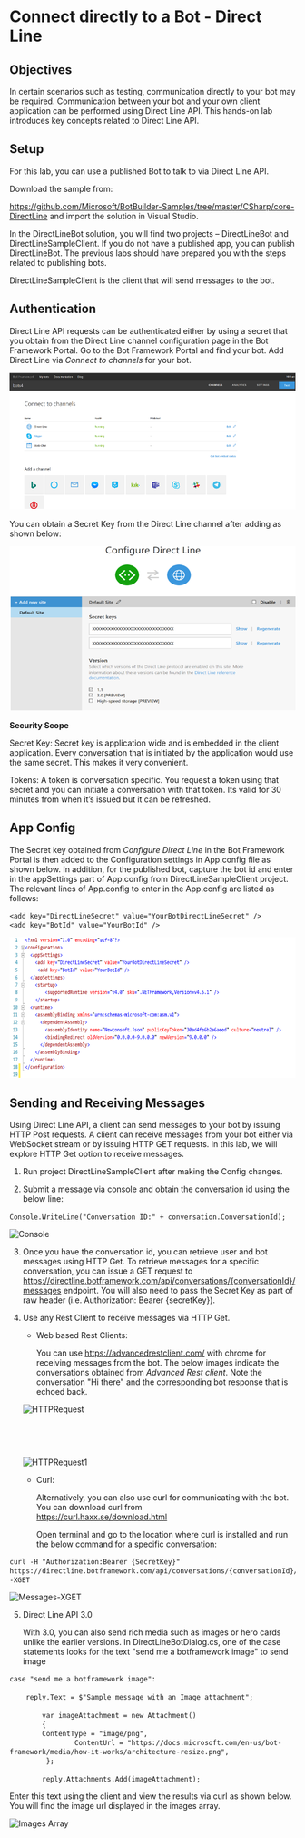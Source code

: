 # Connect directly to a Bot  - Direct Line

## Objectives

In certain scenarios such as testing, communication directly to your bot may be required. Communication between your bot and your own client application can be performed using Direct Line API. This hands-on lab introduces key concepts related to Direct Line API.

## Setup

For this lab, you can use a published Bot to talk to via Direct Line API. 

Download the sample from:

https://github.com/Microsoft/BotBuilder-Samples/tree/master/CSharp/core-DirectLine and import the solution in Visual Studio.

In the DirectLineBot solution, you will find two projects – DirectLineBot and DirectLineSampleClient. If you do not have a published app, you can publish DirectLineBot. The previous labs should have prepared you with the steps related to publishing bots. 

DirectLineSampleClient is the client that will send messages to the bot.

## Authentication

Direct Line API requests can be authenticated either by using a secret that you obtain from the Direct Line channel configuration page in the Bot Framework Portal. Go to the Bot Framework Portal and find your bot. Add Direct Line via *Connect to channels* for your bot.

![Connect to channels](https://github.com/SRIVIDYAMEDURI/Deep-Learning/blob/master/images/ConnectToChannels.png)

You can obtain a Secret Key from the Direct Line channel after adding as shown below:

![Direct Line](https://github.com/SRIVIDYAMEDURI/Deep-Learning/blob/master/images/DirectLine.png)

**Security Scope**

Secret Key: Secret key is application wide and is embedded in the client application. Every conversation that is initiated by the application would use the same secret. This makes it very convenient.

Tokens: A token is conversation specific. You request a token using that secret and you can initiate a conversation with that token. Its valid for 30 minutes from when it’s issued but it can be refreshed.

## App Config

The Secret key obtained from *Configure Direct Line* in the Bot Framework Portal is then added to the Configuration settings in App.config file as shown below. In addition, for the published bot, capture the bot id and enter in the appSettings part of App.config from DirectLineSampleClient project. The relevant lines of App.config to enter in the App.config are listed as follows:

```
<add key="DirectLineSecret" value="YourBotDirectLineSecret" />
<add key="BotId" value="YourBotId" />
```

![Config](https://github.com/SRIVIDYAMEDURI/Deep-Learning/blob/master/images/Config.png)

## Sending and Receiving Messages

Using Direct Line API, a client can send messages to your bot by issuing HTTP Post requests. A client can receive messages from your bot either via WebSocket stream or by issuing HTTP GET requests. In this lab, we will explore HTTP Get option to receive messages.

1.	Run project DirectLineSampleClient after making the Config changes.

2.	Submit a message via console and obtain the conversation id using the below line:

````Console.WriteLine("Conversation ID:" + conversation.ConversationId);````

![Console](https://github.com/SRIVIDYAMEDURI/Deep-Learning/blob/master/images/Console1.png)

3.	Once you have the conversation id, you can retrieve user and bot messages using HTTP Get. To retrieve messages for a specific conversation, you can issue a GET request to https://directline.botframework.com/api/conversations/{conversationId}/messages endpoint. You will also need to pass the Secret Key as part of raw header (i.e. Authorization: Bearer {secretKey}).

4.	Use any Rest Client to receive messages via HTTP Get.

	* Web based Rest Clients:

		You can use https://advancedrestclient.com/ with chrome for receiving messages from the bot. The below images indicate 		the conversations obtained from *Advanced Rest client*. Note the conversation "Hi there" and the corresponding bot			response that is echoed back.

	![HTTPRequest](https://github.com/SRIVIDYAMEDURI/Deep-Learning/blob/master/images/HTTP_Request_1.1.png)


	&nbsp;


	&nbsp;

	![HTTPRequest1](https://github.com/SRIVIDYAMEDURI/Deep-Learning/blob/master/images/HTTP_Request_1.2.png)

	* Curl:

		Alternatively, you can also use curl for communicating with the bot. You can download curl from 	
	https://curl.haxx.se/download.html

		Open terminal and go to the location where curl is installed and run the below command for a specific conversation:
		
```
curl -H "Authorization:Bearer {SecretKey}" https://directline.botframework.com/api/conversations/{conversationId}/messages -XGET
```

![Messages-XGET](https://github.com/SRIVIDYAMEDURI/Deep-Learning/blob/master/images/Messages-XGET.png)

5.	Direct Line API 3.0

	With 3.0, you can also send rich media such as images or hero cards unlike the earlier versions. In DirectLineBotDialog.cs, one of the case statements looks for the text "send me a botframework image" to send image

```
case "send me a botframework image":
                    
	reply.Text = $"Sample message with an Image attachment";

        var imageAttachment = new Attachment()
        {
		ContentType = "image/png",
                ContentUrl = "https://docs.microsoft.com/en-us/bot-framework/media/how-it-works/architecture-resize.png",
         };

		reply.Attachments.Add(imageAttachment);
```

Enter this text using the client and view the results via curl as shown below. You will find the image url displayed in the images array.

![Images Array](https://github.com/SRIVIDYAMEDURI/Deep-Learning/blob/master/images/ImagesArray.png)
